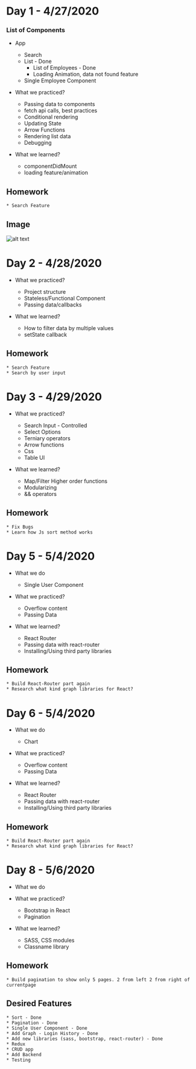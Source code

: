 # Day 1 - 4/27/2020

### List of Components

* App
    * Search
    * List - Done
        * List of Employees - Done
        * Loading Animation, data not found feature
    * Single Employee Component

* What we practiced?
    * Passing data to components
    * fetch api calls, best practices
    * Conditional rendering
    * Updating State
    * Arrow Functions
    * Rendering list data
    * Debugging

* What we learned?
    * componentDidMount
    * loading feature/animation


## Homework
    * Search Feature


## Image
![alt text](search.png "Search")


# Day 2 - 4/28/2020

* What we practiced?
    * Project structure
    * Stateless/Functional Component
    * Passing data/callbacks

* What we learned?
    * How to filter data by multiple values
    * setState callback


## Homework
    * Search Feature
    * Search by user input 

# Day 3 - 4/29/2020
* What we practiced?
    * Search Input - Controlled
    * Select Options
    * Terniary operators
    * Arrow functions
    * Css
    * Table UI

* What we learned?
    * Map/Filter Higher order functions
    * Modularizing
    * && operators


## Homework
    * Fix Bugs
    * Learn how Js sort method works


# Day 5 - 5/4/2020

* What we do
    * Single User Component

* What we practiced?
    * Overflow content
    * Passing Data

* What we learned?
    * React Router
    * Passing data with react-router
    * Installing/Using third party libraries

## Homework
    * Build React-Router part again
    * Research what kind graph libraries for React?

# Day 6 - 5/4/2020

* What we do
    * Chart

* What we practiced?
    * Overflow content
    * Passing Data

* What we learned?
    * React Router
    * Passing data with react-router
    * Installing/Using third party libraries

## Homework
    * Build React-Router part again
    * Research what kind graph libraries for React?

# Day 8 - 5/6/2020

* What we do

* What we practiced?
    * Bootstrap in React
    * Pagination

* What we learned?
    * SASS, CSS modules
    * Classname library

## Homework
    * Build pagination to show only 5 pages. 2 from left 2 from right of currentpage



## Desired Features
    * Sort - Done
    * Pagination - Done
    * Single User Component - Done
    * Add Graph - Login History - Done
    * Add new libraries (sass, bootstrap, react-router) - Done
    * Redux
    * CRUD app
    * Add Backend
    * Testing